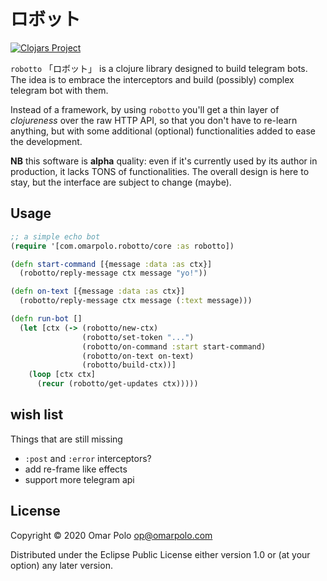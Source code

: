 # ロボット

[![Clojars Project](https://img.shields.io/clojars/v/com.omarpolo/robotto.svg)](https://clojars.org/com.omarpolo/robotto)

`robotto` 「ロボット」 is a clojure library designed to build telegram
bots.  The idea is to embrace the interceptors and build (possibly)
complex telegram bot with them.

Instead of a framework, by using `robotto` you'll get a thin layer of
*clojureness* over the raw HTTP API, so that you don't have to
re-learn anything, but with some additional (optional) functionalities
added to ease the development.

**NB** this software is **alpha** quality: even if it's currently used
by its author in production, it lacks TONS of functionalities.  The
overall design is here to stay, but the interface are subject to
change (maybe).

## Usage

```clojure
;; a simple echo bot
(require '[com.omarpolo.robotto/core :as robotto])

(defn start-command [{message :data :as ctx}]
  (robotto/reply-message ctx message "yo!"))

(defn on-text [{message :data :as ctx}]
  (robotto/reply-message ctx message (:text message)))

(defn run-bot []
  (let [ctx (-> (robotto/new-ctx)
                (robotto/set-token "...")
                (robotto/on-command :start start-command)
                (robotto/on-text on-text)
                (robotto/build-ctx))]
    (loop [ctx ctx]
      (recur (robotto/get-updates ctx)))))
```

## wish list

Things that are still missing

 - `:post` and `:error` interceptors?
 - add re-frame like effects
 - support more telegram api

## License

Copyright © 2020 Omar Polo <op@omarpolo.com>

Distributed under the Eclipse Public License either version 1.0 or (at
your option) any later version.
